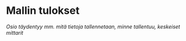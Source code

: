 # Mallin tulokset

*Osio täydentyy mm. mitä tietoja tallennetaan, minne tallentuu, keskeiset mittarit*
